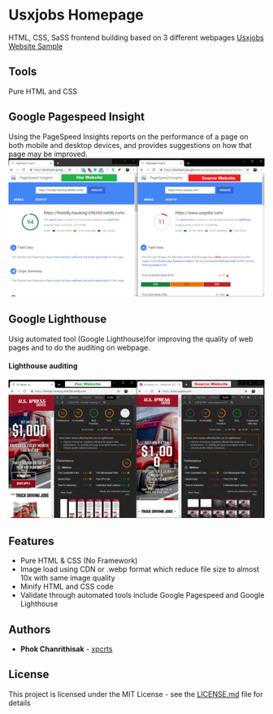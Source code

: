 # Usxjobs Homepage
HTML, CSS, SaSS frontend building based on 3 different webpages
[Usxjobs Website Sample](https://usxjobs-kit-phokchanrithisak.netlify.com/)


## Tools
Pure HTML and CSS


## Google Pagespeed Insight
Using the PageSpeed Insights reports on the performance of a page on both mobile and desktop devices, and provides suggestions on how that page may be improved.
![Pagespeed Insight by Google](https://github.com/xpcrts/photo/blob/master/usxjob-pagespeed.PNG?raw=true)
## Google Lighthouse
Usig automated tool (Google Lighthouse)for improving the quality of web pages and to do the auditing on webpage.
#### Lighthouse auditing
![](https://github.com/xpcrts/photo/blob/master/usxjobs-audit.PNG?raw=true)


## Features
* Pure HTML & CSS (No Framework)
* Image load using CDN or .webp format which reduce file size to almost 10x with same image quality
* Minify HTML and CSS code
* Validate through automated tools include Google Pagespeed and Google Lighthouse


## Authors
* **Phok Chanrithisak** - [xpcrts](https://github.com/xpcrts)


## License
This project is licensed under the MIT License - see the [LICENSE.md](https://github.com/zealvc/phokchanrithisak/blob/master/LICENSE) file for details

